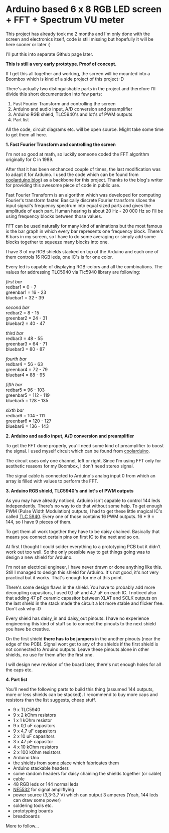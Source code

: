 Arduino based 6 x 8 RGB LED screen + FFT + Spectrum VU meter
============================================================

This project has already took me 2 months and I'm only done with the screen and electronics itself, code is still missing but hopefully it will be here sooner or later :)

I'll put this into separate Github page later.

__This is still a very early prototype. Proof of concept.__

If I get this all together and working, the screen will be mounted into a Boombox which is kind of a side project of this project :D

There's actually two distinguishable parts in the project and therefore I'll divide this short documentation into few parts:

1. Fast Fourier Transform and controlling the screen
2. Arduino and audio input, A/D conversion and preamplifier
3. Arduino RGB shield, TLC5940's and lot's of PWM outputs
4. Part list

All the code, circuit diagrams etc. will be open source. Might take some time to get them all here.

**1. Fast Fourier Transform and controlling the screen**

I'm not so good at math, so luckily someone coded the FFT algorithm originally for C in 1989. 

After that it has been enchanced couple of times, the last modification was to adapt it for Arduino.
I used the code which can be found from [coolarduino blog](http://coolarduino.wordpress.com/2011/02/10/color-organ-spectrum-analyzer-on-arduino/)) as a backbone for this project.
Thanks to the blog's writer for providing this awesome piece of code in public use.

Fast Fourier Transform is an algorithm which was developed for computing Fourier's transform faster. 
Basically discrete Fourier transform slices the input signal's frequency spectrum into equal sized parts and gives
the amplitude of each part. Human hearing is about 20 Hz - 20 000 Hz so I'll be using frequency blocks between those values.

FFT can be used naturally for many kind of animations but the most famous is the bar graph in which every bar represents one frequency block.
There's 6 bars in my screen, so I have to do some averaging or simply add some blocks together to squeeze many blocks into one.

I have 3 of my RGB shields stacked on top of the Arduino and each one of them controls 16 RGB leds, one IC's is for one color.

Every led is capable of displaying RGB-colors and all the combinations.
The values for addressing TLC5940 via Tlc5940 library are following:

*first bar*      
redbar1 = 0 - 7    
greenbar1 = 16 - 23    
bluebar1 = 32 - 39    

*second bar*      
redbar2 = 8 - 15    
greenbar2 = 24 - 31    
bluebar2 = 40 - 47    

*third bar*       
redbar3 = 48 - 55     
greenbar3 = 64 - 71    
bluebar3 = 80 - 87    

*fourth bar*      
redbar4 = 56 - 63     
greenbar4 = 72 - 79    
bluebar4 = 88 - 95    

*fifth bar*      
redbar5 = 96 - 103    
greenbar5 = 112 - 119    
bluebar5 = 128 - 135     

*sixth bar*      
redbar6 = 104 - 111    
greenbar6 = 120 - 127    
bluebar6 = 136 - 143    

**2. Arduino and audio input, A/D conversion and preamplifier**

To get the FFT done properly, you'll need some kind of preamplifier to boost the signal. I used myself
circuit which can be found from [coolarduino](http://coolarduino.wordpress.com/2012/06/22/audio-input-to-arduino/).

The circuit uses only one channel, left or right. Since I'm using FFT only for aesthetic reasons for my Boombox, I don't need stereo signal.

The signal cable is connected to Arduino's analog input 0 from which an array is filled with values to perform the FFT. 

**3. Arduino RGB shield, TLC5940's and lot's of PWM outputs**

As you may have already noticed, Arduino isn't capable to control 144 leds independently. There's no way to do that without some help. To get enough PWM (Pulse Width Modulation) outputs, 
I had to get these little magical IC's called [TLC 5940](http://www.ti.com/lit/ds/symlink/tlc5940.pdf). Every one of those contains 16 PWM outputs. 16 * 9 = 144, so I have 9 pieces of them.

To get them all work together they have to be daisy chained. Basically that means you connect certain pins on first IC to the next and so on.

At first I thought I could solder everything to a prototyping PCB but it didn't work out too well. So the only possible way to get things going was to design a new shield for Arduino.

I'm not an electrical engineer, I have never drawn or done anything like this. Still I managed to design this shield for Arduino. It's not good, it's not very practical but it works. That's enough for me at this point.

There's some design flaws in the shield. You have to probably add more decoupling capasitors, I used 0,1 uF and 4,7 uF on each IC. 
I noticed also that adding 47 pF ceramic capasitor between XLAT and SCLK outputs on the last shield in the stack made the circuit a lot more stable and flicker free. Don't ask why :D

Every shield has daisy_in and daisy_out pinouts. I have no experience engineering this kind of stuff so to connect the pinouts to the next shield you have be creative.

On the first shield __there has to be jumpers__ in the another pinouts (near the edge of the PCB). Signal wont get to any of the shields if the first shield is not connected to Arduino outputs.
Leave these pinouts alone in other shields, no use for them after the first one.

I will design new revision of the board later, there's not enough holes for all the caps etc.

**4. Part list**

You'll need the following parts to build this thing (assumed 144 outputs, more or less shields can be stacked).
I recommend to buy more caps and resistors than the list suggests, cheap stuff.

- 9 x TLC5940
- 9 x 2 kOhm resistors
- 1 x 1 kOhm resistor
- 9 x 0,1 uF capasitors
- 9 x 4,7 uF capasitors
- 2 x 10 uF capasitors
- 3 x 47 pF capasitor
- 4 x 10 kOhm resistors
- 2 x 100 kOhm resistors
- Arduino Uno
- the shields from some place which fabricates them
- Arduino stackable headers
- some random headers for daisy chaining the shields together (or cable)
- cable
- 48 RGB leds or 144 normal leds
- [NE5532](http://www.ti.com/lit/ds/symlink/ne5532.pdf) for signal ampliflying
- power source (3,3-3,7 V) which can output 3 amperes (Yeah, 144 leds can draw some power)
- soldering tools etc.
- prototyping boards
- breadboards

More to follow...